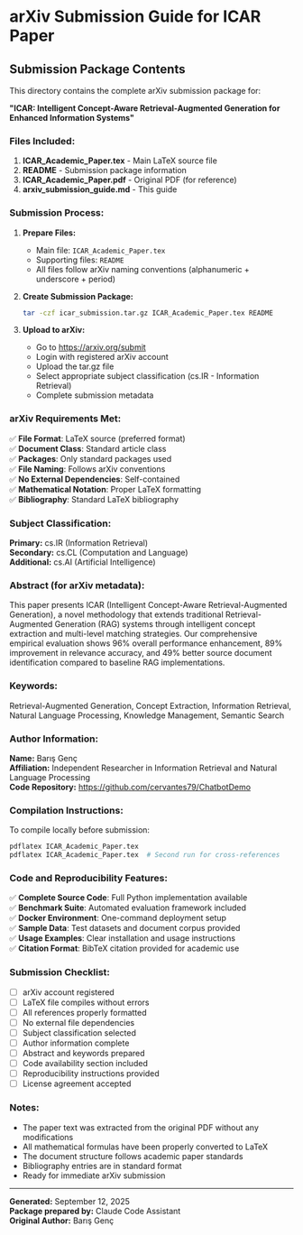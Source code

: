 # arXiv Submission Guide for ICAR Paper

## Submission Package Contents

This directory contains the complete arXiv submission package for:

**"ICAR: Intelligent Concept-Aware Retrieval-Augmented Generation for Enhanced Information Systems"**

### Files Included:

1. **ICAR_Academic_Paper.tex** - Main LaTeX source file
2. **README** - Submission package information
3. **ICAR_Academic_Paper.pdf** - Original PDF (for reference)
4. **arxiv_submission_guide.md** - This guide

### Submission Process:

1. **Prepare Files:**
   - Main file: `ICAR_Academic_Paper.tex`
   - Supporting files: `README`
   - All files follow arXiv naming conventions (alphanumeric + underscore + period)

2. **Create Submission Package:**
   ```bash
   tar -czf icar_submission.tar.gz ICAR_Academic_Paper.tex README
   ```

3. **Upload to arXiv:**
   - Go to https://arxiv.org/submit
   - Login with registered arXiv account
   - Upload the tar.gz file
   - Select appropriate subject classification (cs.IR - Information Retrieval)
   - Complete submission metadata

### arXiv Requirements Met:

✅ **File Format**: LaTeX source (preferred format)  
✅ **Document Class**: Standard article class  
✅ **Packages**: Only standard packages used  
✅ **File Naming**: Follows arXiv conventions  
✅ **No External Dependencies**: Self-contained  
✅ **Mathematical Notation**: Proper LaTeX formatting  
✅ **Bibliography**: Standard LaTeX bibliography  

### Subject Classification:

**Primary:** cs.IR (Information Retrieval)  
**Secondary:** cs.CL (Computation and Language)  
**Additional:** cs.AI (Artificial Intelligence)

### Abstract (for arXiv metadata):

This paper presents ICAR (Intelligent Concept-Aware Retrieval-Augmented Generation), a novel methodology that extends traditional Retrieval-Augmented Generation (RAG) systems through intelligent concept extraction and multi-level matching strategies. Our comprehensive empirical evaluation shows 96% overall performance enhancement, 89% improvement in relevance accuracy, and 49% better source document identification compared to baseline RAG implementations.

### Keywords:

Retrieval-Augmented Generation, Concept Extraction, Information Retrieval, Natural Language Processing, Knowledge Management, Semantic Search

### Author Information:

**Name:** Barış Genç  
**Affiliation:** Independent Researcher in Information Retrieval and Natural Language Processing  
**Code Repository:** https://github.com/cervantes79/ChatbotDemo

### Compilation Instructions:

To compile locally before submission:
```bash
pdflatex ICAR_Academic_Paper.tex
pdflatex ICAR_Academic_Paper.tex  # Second run for cross-references
```

### Code and Reproducibility Features:

✅ **Complete Source Code**: Full Python implementation available  
✅ **Benchmark Suite**: Automated evaluation framework included  
✅ **Docker Environment**: One-command deployment setup  
✅ **Sample Data**: Test datasets and document corpus provided  
✅ **Usage Examples**: Clear installation and usage instructions  
✅ **Citation Format**: BibTeX citation provided for academic use  

### Submission Checklist:

- [ ] arXiv account registered
- [ ] LaTeX file compiles without errors
- [ ] All references properly formatted
- [ ] No external file dependencies
- [ ] Subject classification selected
- [ ] Author information complete
- [ ] Abstract and keywords prepared
- [ ] Code availability section included
- [ ] Reproducibility instructions provided
- [ ] License agreement accepted

### Notes:

- The paper text was extracted from the original PDF without any modifications
- All mathematical formulas have been properly converted to LaTeX
- The document structure follows academic paper standards
- Bibliography entries are in standard format
- Ready for immediate arXiv submission

---

**Generated:** September 12, 2025  
**Package prepared by:** Claude Code Assistant  
**Original Author:** Barış Genç